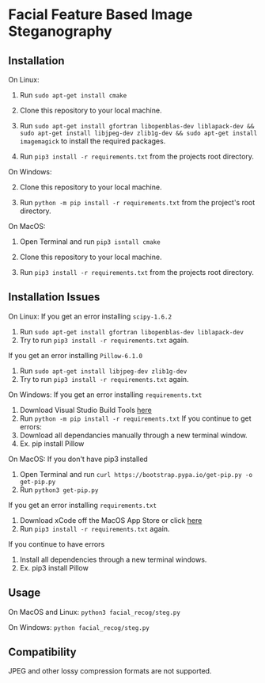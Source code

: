 # Facial Feature Based Image Steganography 



Installation
------------

On Linux:

1. Run ``` sudo apt-get install cmake ```

2. Clone this repository to your local machine.

3. Run ```sudo apt-get install gfortran libopenblas-dev liblapack-dev && sudo apt-get install libjpeg-dev zlib1g-dev && sudo apt-get install imagemagick```
to install the required packages.

4. Run ``` pip3 install -r requirements.txt ``` from the projects root directory.

On Windows:

2. Clone this repository to your local machine.

2. Run ``` python -m pip install -r requirements.txt ``` from the project's root directory.

On MacOS: 

1. Open Terminal and run ```pip3 isntall cmake```

2. Clone this repository to your local machine.

3. Run ```pip3 install -r requirements.txt``` from the projects root directory.

Installation Issues
------------

On Linux:
If you get an error installing ```scipy-1.6.2``` 
1. Run ```sudo apt-get install gfortran libopenblas-dev liblapack-dev```
2. Try to run ``` pip3 install -r requirements.txt ``` again.

If you get an error installing ```Pillow-6.1.0``` 
1. Run ```sudo apt-get install libjpeg-dev zlib1g-dev```
2. Try to run ``` pip3 install -r requirements.txt ``` again.

On Windows: 
If you get an error installing ```requirements.txt```
1. Download Visual Studio Build Tools [here](https://visualstudio.microsoft.com/thank-you-downloading-visual-studio/?sku=Community&rel=15#)
2. Run ```python -m pip install -r requirements.txt```
If you continue to get errors:
1. Download all dependancies manually through a new terminal window. 
2. Ex. pip install Pillow

On MacOS: 
If you don't have pip3 installed
1. Open Terminal and run ```curl https://bootstrap.pypa.io/get-pip.py -o get-pip.py```
2. Run ```python3 get-pip.py```

If you get an error installing ```requirements.txt``` 
1. Download xCode off the MacOS App Store or click [here](https://apps.apple.com/us/app/xcode/id497799835?mt=12)
2. Run ```pip3 install -r requirements.txt``` again.

If you continue to have errors
1. Install all dependencies through a new terminal windows. 
2. Ex. pip3 install Pillow

Usage
-----

On MacOS and Linux:
```python3 facial_recog/steg.py```

On Windows: 
```python facial_recog/steg.py```

Compatibility
-----------
JPEG and other lossy compression formats are not supported. 
